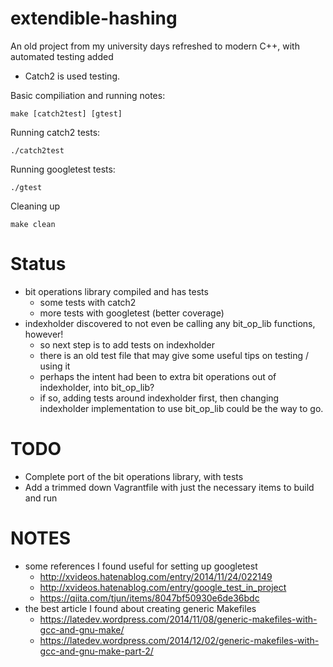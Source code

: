 # extendible-hashing
An old project from my university days refreshed to modern C++, with automated testing added

- Catch2 is used testing.

Basic compiliation and running notes:
```
make [catch2test] [gtest]
```
Running catch2 tests:
```
./catch2test
```
Running googletest tests:
```
./gtest
```
Cleaning up
```
make clean
```

# Status
- bit operations library compiled and has tests
  - some tests with catch2
  - more tests with googletest (better coverage)
- indexholder discovered to not even be calling any bit_op_lib functions, however!
  - so next step is to add tests on indexholder
  - there is an old test file that may give some useful tips on testing / using it
  - perhaps the intent had been to extra bit operations out of indexholder, into bit_op_lib?
  - if so, adding tests around indexholder first, then changing indexholder implementation to use bit_op_lib could be the way to go.

# TODO

- Complete port of the bit operations library, with tests
- Add a trimmed down Vagrantfile with just the necessary items to build and run

# NOTES
- some references I found useful for setting up googletest
  - http://xvideos.hatenablog.com/entry/2014/11/24/022149
  - http://xvideos.hatenablog.com/entry/google_test_in_project
  - https://qiita.com/tjun/items/8047bf50930e6de36bdc
- the best article I found about creating generic Makefiles
  - https://latedev.wordpress.com/2014/11/08/generic-makefiles-with-gcc-and-gnu-make/
  - https://latedev.wordpress.com/2014/12/02/generic-makefiles-with-gcc-and-gnu-make-part-2/

